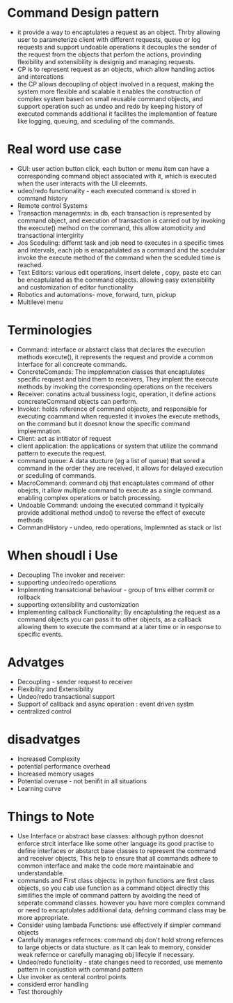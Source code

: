 # Command Design pattern
- it provide a way to encaptulates a request as an object. Thrby allowing user to
parameterize client with different requests, queue or log requests and support undoable
operations it decouples the sender of the request from the objects that perfom the
actions, provinding flexibility and extensibility is designig and managing requests.
- CP is to represent request as an objects, which allow handling actios and intercations
- the CP allows decoupling of object involved in a request, making the system more flexible
  and scalable it enables the construction of complex system based on small reusable command
  objects, and support operation such as undeo and redo by keeping history of executed commands
  additional it facilites the implemantion of feature like logging, queuing, and sceduling of the
  commands.

# Real word use case
- GUI: user action button click, each button or menu item can have a corresponding command object
  associated with it, which is executed when the user interacts with the UI eleemnts.
- udeo/redo functionality - each executed command is stored in command history
- Remote control Systems
- Transaction managemnts: in db, each transaction is represented by command object, and execution of 
  transaction is carried out by invoking the execute() method on the command, this allow atomoticity
  and transactional intergirity
- Jos Sceduling:  differnt task and job need to executes in a specific times and intervals, each job
  is enacpatulated as a command and the scedular invoke the execute method of the command when the
  sceduled time is reached.
- Text Editors: various edit operations, insert delete , copy, paste etc can be encaptulated as the command objects. allowing easy extensibility and customization of editor functionality
- Robotics and automations- move, forward, turn, pickup
- Multilevel menu

# Terminologies

- Command: interface or abstarct class that declares the execution methods execute(), it represents the request and provide a common interface for all concreate commands.
- ConcreteComands: The impplemnation classes that encaptulates specific request and bind them to receivers, They implent the execute methods by invoking the corresponding operations on the receivers
- Receiver: conatins actual bussiness logic, operation, it define actions concreateCommand objects can perform.
- Invoker: holds reference of command objects, and responsible for executing coammand when requested
  it invokes the execute methods, on the command but it doesnot know the specific command impleemnation.
- Client: act as intitiator of request
- client application: the applications or system that utilize the command pattern to execute the request.
- command queue: A data stucture (eg a list of queue) that sored a command in the order they are
  received, it allows for delayed execution or sceduling of commands. 
- MacroCommand: command obj that encaptulates command of other obejcts, it allow multiple command
  to execute as a single command. enabling complex operations or batch processing.
- Undoable Command: undoing the executed command it typically provide additional method
  undo() to reverse the effect of execute methods
- CommandHistory - undeo, redo operations, Implemnted as stack or list

# When shoudl i Use
- Decoupling The invoker and receiver: 
- supporting undeo/redo operations
- Implemnting transatcional behaviour - group of trns either commit or rollback
- supporting extensibility and customization
- Implementing callback Functionality: By encaptulating the request as a command objects
  you can pass it to other objects, as a callback allowing them to execute the command at a
  later time or in response to specific events.

# Advatges
- Decoupling - sender request to receiver
- Flexibility and Extensibility
- Undeo/redo transactional support
- Support of callback and async operation : event driven systm
- centralized control

# disadvatges
- Increased Complexity
- potential performance overhead
- Increased memory usages
- Potential overuse - not benifit in all situations
- Learning curve

# Things to Note
- Use Interface or abstract base classes: although python doesnot enforce strcit interface like some
  other language its good practise to define interfaces or abstarct base classes to represent the command and receiver objects, This help to ensure that all commands adhere to common interface 
  and make the code more maintainable and understandable.
- commands and First class objects: in python functions are first class objects, so you cab use
  function as a command object directly this similifies the imple of command pattern by avoiding the
  need of seperate command classes. however you have more complex command or need to encaptulates
  additiional data, defning command class may be more appropriate.
- Consider using lambada Functions: use effectively if simpler command objects
- Carefully manages refernces: command obj don't hold strong refernces to large objects or data stucture. as it can leak to memory, consider weak refernce or carefully managing obj lifecyle if
necessary.
- Undeo/redo functiolity - state changes need to recorded, use memento pattern in conjustion with 
  command pattern
- Use invoker as centeral control points
- considerd error handling
- Test thoroughly



